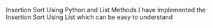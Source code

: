 Insertion Sort Using Python and List Methods.I have Implemented the Insertion Sort Using List which can be easy to understand
